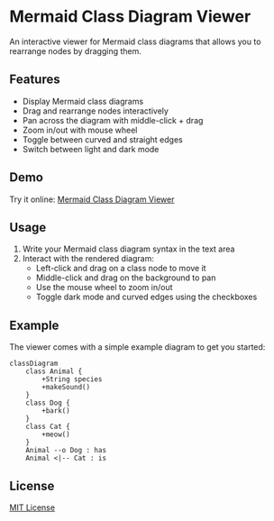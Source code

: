 # Mermaid Class Diagram Viewer

An interactive viewer for Mermaid class diagrams that allows you to rearrange nodes by dragging them.

## Features

- Display Mermaid class diagrams
- Drag and rearrange nodes interactively
- Pan across the diagram with middle-click + drag
- Zoom in/out with mouse wheel
- Toggle between curved and straight edges
- Switch between light and dark mode

## Demo

Try it online: [Mermaid Class Diagram Viewer](https://renatofarruggio.github.io/Mermaid-Diagram-Viewer/)

## Usage

1. Write your Mermaid class diagram syntax in the text area
2. Interact with the rendered diagram:
   - Left-click and drag on a class node to move it
   - Middle-click and drag on the background to pan
   - Use the mouse wheel to zoom in/out
   - Toggle dark mode and curved edges using the checkboxes

## Example

The viewer comes with a simple example diagram to get you started:

```
classDiagram
    class Animal {
        +String species
        +makeSound()
    }
    class Dog {
        +bark()
    }
    class Cat {
        +meow()
    }
    Animal --o Dog : has
    Animal <|-- Cat : is
```

## License

[MIT License](LICENSE)